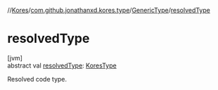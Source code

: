 //[Kores](../../../index.md)/[com.github.jonathanxd.kores.type](../index.md)/[GenericType](index.md)/[resolvedType](resolved-type.md)

# resolvedType

[jvm]\
abstract val [resolvedType](resolved-type.md): [KoresType](../-kores-type/index.md)

Resolved code type.
